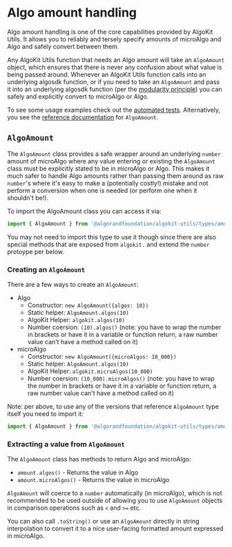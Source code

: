 # Algo amount handling

Algo amount handling is one of the core capabilities provided by AlgoKit Utils. It allows you to reliably and tersely specify amounts of microAlgo and Algo and safely convert between them.

Any AlgoKit Utils function that needs an Algo amount will take an `AlgoAmount` object, which ensures that there is never any confusion about what value is being passed around. Whenever an AlgoKit Utils function calls into an underlying algosdk function, or if you need to take an `AlgoAmount` and pass it into an underlying algosdk function (per the [modularity principle](../README.md#core-principles)) you can safely and explicitly convert to microAlgo or Algo.

To see some usage examples check out the [automated tests](../../src/types/amount.spec.ts). Alternatively, you see the [reference documentation](../code/classes/types_amount.AlgoAmount.md) for `AlgoAmount`.

## `AlgoAmount`

The `AlgoAmount` class provides a safe wrapper around an underlying `number` amount of microAlgo where any value entering or existing the `AlgoAmount` class must be explicitly stated to be in microAlgo or Algo. This makes it much safer to handle Algo amounts rather than passing them around as raw `number`'s where it's easy to make a (potentially costly!) mistake and not perform a conversion when one is needed (or perform one when it shouldn't be!).

To import the AlgoAmount class you can access it via:

```typescript
import { AlgoAmount } from '@algorandfoundation/algokit-utils/types/amount'
```

You may not need to import this type to use it though since there are also special methods that are exposed from `algokit.` and extend the `number` protoype per below.

### Creating an `AlgoAmount`

There are a few ways to create an `AlgoAmount`:

- Algo
  - Constructor: `new AlgoAmount({algos: 10})`
  - Static helper: `AlgoAmount.algos(10)`
  - AlgoKit Helper: `algokit.algos(10)`
  - Number coersion: `(10).algos()` (note: you have to wrap the number in brackets or have it in a variable or function return, a raw number value can't have a method called on it)
- microAlgo
  - Constructor: `new AlgoAmount({microAlgos: 10_000})`
  - Static helper: `AlgoAmount.algos(10)`
  - AlgoKit Helper: `algokit.microAlgos(10_000)`
  - Number coersion: `(10_000).microAlgos()` (note: you have to wrap the number in brackets or have it in a variable or function return, a raw number value can't have a method called on it)

Note: per above, to use any of the versions that reference `AlgoAmount` type itself you need to import it:

```typescript
import { AlgoAmount } from '@algorandfoundation/algokit-utils/types/amount'
```

### Extracting a value from `AlgoAmount`

The `AlgoAmount` class has methods to return Algo and microAlgo:

- `amount.algos()` - Returns the value in Algo
- `amount.microAlgos()` - Returns the value in microAlgo

`AlgoAmount` will coerce to a `number` automatically (in microAlgo), which is not recommended to be used outside of allowing you to use `AlgoAmount` objects in comparison operations such as `<` and `>=` etc.

You can also call `.toString()` or use an `AlgoAmount` directly in string interpolation to convert it to a nice user-facing formatted amount expressed in microAlgo.
